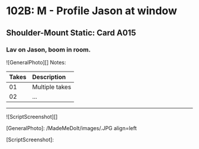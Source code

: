 # 102B: M - Profile Jason at window

## Shoulder-Mount Static: Card A015

### Lav on Jason, boom in room.

![GeneralPhoto][]
Notes: 

| Takes | Description |
|:---|:----|
| 01 | Multiple takes |
| 02 | ... |

----

![ScriptScreenshot][]


[GeneralPhoto]:  /MadeMeDoIt/images/.JPG align=left

[ScriptScreenshot]: 